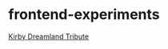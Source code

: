 # frontend-experiments
<a href="https://alswang18.github.io/frontend-experiments/Dreamland/index.html" target="_blank">Kirby Dreamland Tribute</a>
